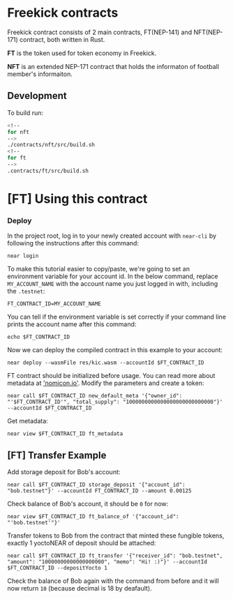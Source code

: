 # Freekick contracts

Freekick contract consists of 2 main contracts, FT(NEP-141) and NFT(NEP-171) contract, both written in Rust.

**FT** is the token used for token economy in Freekick.   

**NFT** is an extended NEP-171 contract that holds the informaton of football member's informaiton.


## Development

To build run:
```bash
<!--
for nft
-->
./contracts/nft/src/build.sh
<!--
for ft
-->
.contracts/ft/src/build.sh
```

[FT] Using this contract
===================

### Deploy
In the project root, log in to your newly created account  with `near-cli` by following the instructions after this command:

    near login

To make this tutorial easier to copy/paste, we're going to set an environment variable for your account id. In the below command, replace `MY_ACCOUNT_NAME` with the account name you just logged in with, including the `.testnet`:

    FT_CONTRACT_ID=MY_ACCOUNT_NAME

You can tell if the environment variable is set correctly if your command line prints the account name after this command:

    echo $FT_CONTRACT_ID

Now we can deploy the compiled contract in this example to your account:

    near deploy --wasmFile res/kic.wasm --accountId $FT_CONTRACT_ID

FT contract should be initialized before usage. You can read more about metadata at ['nomicon.io'](https://nomicon.io/Standards/FungibleToken/Metadata.html#reference-level-explanation). Modify the parameters and create a token:

    near call $FT_CONTRACT_ID new_default_meta '{"owner_id": "'$FT_CONTRACT_ID'", "total_supply": "1000000000000000000000000000"}' --accountId $FT_CONTRACT_ID

Get metadata:

    near view $FT_CONTRACT_ID ft_metadata



[FT] Transfer Example
---------------

Add storage deposit for Bob's account:

    near call $FT_CONTRACT_ID storage_deposit '{"account_id": "bob.testnet"}' --accountId FT_CONTRACT_ID --amount 0.00125
    

Check balance of Bob's account, it should be `0` for now:

    near view $FT_CONTRACT_ID ft_balance_of '{"account_id": "'bob.testnet'"}'

Transfer tokens to Bob from the contract that minted these fungible tokens, exactly 1 yoctoNEAR of deposit should be attached:

    near call $FT_CONTRACT_ID ft_transfer '{"receiver_id": "bob.testnet", "amount": "10000000000000000000", "memo": "Hi! :)"}' --accountId $FT_CONTRACT_ID --depositYocto 1


Check the balance of Bob again with the command from before and it will now return `10` (because decimal is 18 by deafault).

